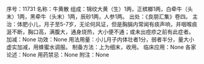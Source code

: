 序号：11731
名称：牛黄散
组成：锦纹大黄（生）1两，正槟榔1两，白牵牛（头末）1两，黑牵牛（头末）1两，辰砂1两，人参1两。
出处：《良朋汇集》卷四。
主治：体肥小儿，月子至5-7岁，无论何风证，但是胸膈内常闻有痰声响，并咽喉痰涎不断，胸口高，满腹大，通身烧热，大小便不通；或未出痘疹之前有此症者。
加减：None
功效：None
用法用量：小儿月子内体壮者1分，弱者半分，量大小虚实加减，用蜂蜜水调服。
制备方法：上为细末，收用。
临床应用：None
各家论述：None
用药禁忌：None
附注：None
